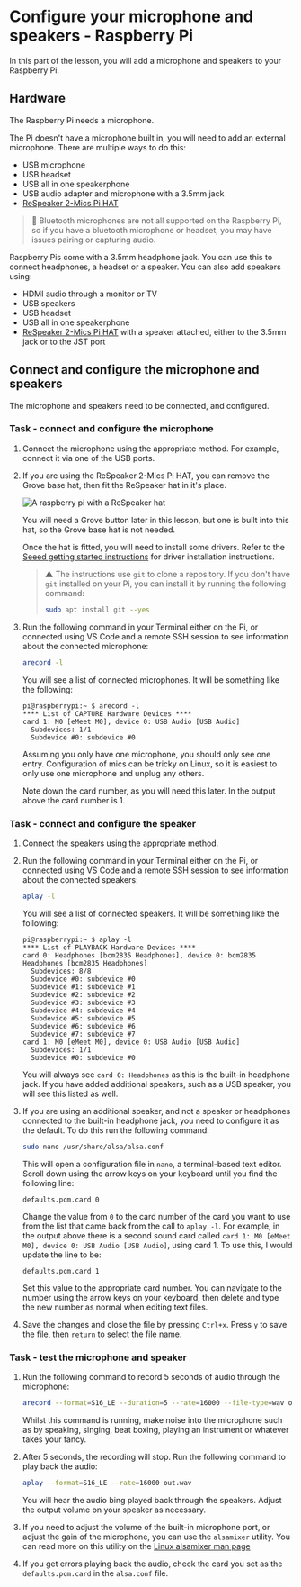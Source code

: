 # Configure your microphone and speakers - Raspberry Pi

In this part of the lesson, you will add a microphone and speakers to your Raspberry Pi.

## Hardware

The Raspberry Pi needs a microphone.

The Pi doesn't have a microphone built in, you will need to add an external microphone. There are multiple ways to do this:

* USB microphone
* USB headset
* USB all in one speakerphone
* USB audio adapter and microphone with a 3.5mm jack
* [ReSpeaker 2-Mics Pi HAT](https://www.seeedstudio.com/ReSpeaker-2-Mics-Pi-HAT.html)

> 💁 Bluetooth microphones are not all supported on the Raspberry Pi, so if you have a bluetooth microphone or headset, you may have issues pairing or capturing audio.

Raspberry Pis come with a 3.5mm headphone jack. You can use this to connect headphones, a headset or a speaker. You can also add speakers using:

* HDMI audio through a monitor or TV
* USB speakers
* USB headset
* USB all in one speakerphone
* [ReSpeaker 2-Mics Pi HAT](https://www.seeedstudio.com/ReSpeaker-2-Mics-Pi-HAT.html) with a speaker attached, either to the 3.5mm jack or to the JST port

## Connect and configure the microphone and speakers

The microphone and speakers need to be connected, and configured.

### Task - connect and configure the microphone

1. Connect the microphone using the appropriate method. For example, connect it via one of the USB ports.

1. If you are using the ReSpeaker 2-Mics Pi HAT, you can remove the Grove base hat, then fit the ReSpeaker hat in it's place.

    ![A raspberry pi with a ReSpeaker hat](../../../images/pi-respeaker-hat.png)

    You will need a Grove button later in this lesson, but one is built into this hat, so the Grove base hat is not needed.

    Once the hat is fitted, you will need to install some drivers. Refer to the [Seeed getting started instructions](https://wiki.seeedstudio.com/ReSpeaker_2_Mics_Pi_HAT_Raspberry/#getting-started) for driver installation instructions.

    > ⚠️ The instructions use `git` to clone a repository. If you don't have `git` installed on your Pi, you can install it by running the following command:
    >
    > ```sh
    > sudo apt install git --yes
    > ```

1. Run the following command in your Terminal either on the Pi, or connected using VS Code and a remote SSH session to see information about the connected microphone:

    ```sh
    arecord -l
    ```

    You will see a list of connected microphones. It will be something like the following:

    ```output
    pi@raspberrypi:~ $ arecord -l
    **** List of CAPTURE Hardware Devices ****
    card 1: M0 [eMeet M0], device 0: USB Audio [USB Audio]
      Subdevices: 1/1
      Subdevice #0: subdevice #0
    ```

    Assuming you only have one microphone, you should only see one entry. Configuration of mics can be tricky on Linux, so it is easiest to only use one microphone and unplug any others.

    Note down the card number, as you will need this later. In the output above the card number is 1.

### Task - connect and configure the speaker

1. Connect the speakers using the appropriate method.

1. Run the following command in your Terminal either on the Pi, or connected using VS Code and a remote SSH session to see information about the connected speakers:

    ```sh
    aplay -l
    ```

    You will see a list of connected speakers. It will be something like the following:

    ```output
    pi@raspberrypi:~ $ aplay -l
    **** List of PLAYBACK Hardware Devices ****
    card 0: Headphones [bcm2835 Headphones], device 0: bcm2835 Headphones [bcm2835 Headphones]
      Subdevices: 8/8
      Subdevice #0: subdevice #0
      Subdevice #1: subdevice #1
      Subdevice #2: subdevice #2
      Subdevice #3: subdevice #3
      Subdevice #4: subdevice #4
      Subdevice #5: subdevice #5
      Subdevice #6: subdevice #6
      Subdevice #7: subdevice #7
    card 1: M0 [eMeet M0], device 0: USB Audio [USB Audio]
      Subdevices: 1/1
      Subdevice #0: subdevice #0
    ```

    You will always see `card 0: Headphones` as this is the built-in headphone jack. If you have added additional speakers, such as a USB speaker, you will see this listed as well.

1. If you are using an additional speaker, and not a speaker or headphones connected to the built-in headphone jack, you need to configure it as the default. To do this run the following command:

    ```sh
    sudo nano /usr/share/alsa/alsa.conf
    ```

    This will open a configuration file in `nano`, a terminal-based text editor. Scroll down using the arrow keys on your keyboard until you find the following line:

    ```output
    defaults.pcm.card 0
    ```

    Change the value from `0` to the card number of the card you want to use from the list that came back from the call to `aplay -l`. For example, in the output above there is a second sound card called `card 1: M0 [eMeet M0], device 0: USB Audio [USB Audio]`, using card 1. To use this, I would update the line to be:

    ```output
    defaults.pcm.card 1
    ```

    Set this value to the appropriate card number. You can navigate to the number using the arrow keys on your keyboard, then delete and type the new number as normal when editing text files.

1. Save the changes and close the file by pressing `Ctrl+x`. Press `y` to save the file, then `return` to select the file name.

### Task - test the microphone and speaker

1. Run the following command to record 5 seconds of audio through the microphone:

    ```sh
    arecord --format=S16_LE --duration=5 --rate=16000 --file-type=wav out.wav
    ```

    Whilst this command is running, make noise into the microphone such as by speaking, singing, beat boxing, playing an instrument or whatever takes your fancy.

1. After 5 seconds, the recording will stop. Run the following command to play back the audio:

    ```sh
    aplay --format=S16_LE --rate=16000 out.wav
    ```

    You will hear the audio bing played back through the speakers. Adjust the output volume on your speaker as necessary.

1. If you need to adjust the volume of the built-in microphone port, or adjust the gain of the microphone, you can use the `alsamixer` utility. You can read more on this utility on the [Linux alsamixer man page](https://linux.die.net/man/1/alsamixer)

1. If you get errors playing back the audio, check the card you set as the `defaults.pcm.card` in the `alsa.conf` file.
